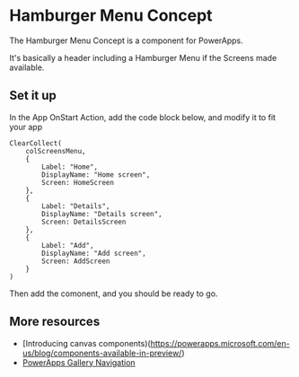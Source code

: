 # Hamburger Menu Concept

The Hamburger Menu Concept is a component for PowerApps.

It's basically a header including a Hamburger Menu if the Screens made available.

## Set it up

In the App OnStart Action, add the code block below, and modify it to fit your app

```
ClearCollect(
    colScreensMenu,
    {
        Label: "Home",
        DisplayName: "Home screen",
        Screen: HomeScreen
    },
    {
        Label: "Details",
        DisplayName: "Details screen",
        Screen: DetailsScreen
    },
    {
        Label: "Add",
        DisplayName: "Add screen",
        Screen: AddScreen
    }
)
```

Then add the comonent, and you should be ready to go.

## More resources

* [Introducing canvas components)(https://powerapps.microsoft.com/en-us/blog/components-available-in-preview/)
* [PowerApps Gallery Navigation](https://powerusers.microsoft.com/t5/General-Discussion/PowerApps-Gallery-Navigation-Help/td-p/59958)
